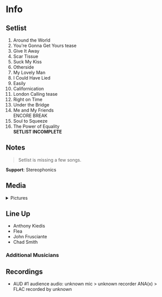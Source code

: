 # Info

## Setlist

1. Around the World
2. You're Gonna Get Yours tease
3. Give It Away
4. Scar Tissue
5. Suck My Kiss
6. Otherside
7. My Lovely Man
8. I Could Have Lied
9. Easily
10. Californication
11. London Calling tease
12. Right on Time
13. Under the Bridge
14. Me and My Friends
<br> ENCORE BREAK
15. Soul to Squeeze
16. The Power of Equality
<br> **SETLIST INCOMPLETE**

## Notes

> Setlist is missing a few songs.

**Support**: Stereophonics

## Media 

<details>
  <summary>Pictures</summary>
  <!--<img alt="Setlist" title="Setlist" src="_.jpg" height="200" />
  <img alt="Clipping" title="Clipping" src="_.jpg" height="200" />
  <img alt="Flyer" title="Flyer" src="_.jpg" height="200" />-->
</details>

## Line Up

* Anthony Kiedis
* Flea
* John Frusciante
* Chad Smith

### Additional Musicians

## Recordings

* AUD #1 audience audio: unknown mic > unknown recorder ANA(x) > FLAC recorded by unknown